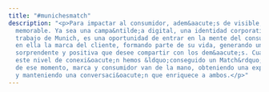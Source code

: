 ```yaml
---
title: "#munichesmatch"
description: "<p>Para impactar al consumidor, adem&aacute;s de visible, hay que ser
  memorable. Ya sea una campa&ntilde;a digital, una identidad corporativa o cualquier
  trabajo de Munich, es una oportunidad de entrar en la mente del consumidor e introducir
  en ella la marca del cliente, formando parte de su vida, generando una experiencia
  sorprendente y positiva que desee compartir con los dem&aacute;s. Cuando logramos
  este nivel de conexi&oacute;n hemos &ldquo;conseguido un Match&rdquo;, a partir
  de ese momento, marca y consumidor van de la mano, obteniendo una experiencia diferente
  y manteniendo una conversaci&oacute;n que enriquece a ambos.</p>"
---
```


